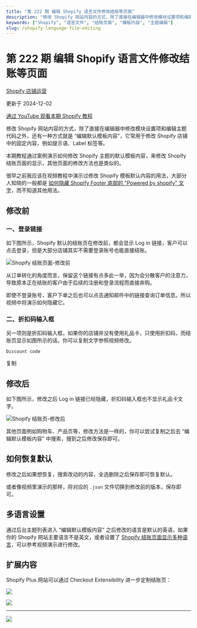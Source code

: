 ```yaml
---
title: "第 222 期 编辑 Shopify 语言文件修改结账等页面"
description: "修改 Shopify 网站内容的方式，除了直接在编辑器中修改模块设置项和编辑主题代码之外，还有一种方式就是编辑默认模板内容，它常用于修改 Shopify 店铺中的固定内容，例如提示语、Label 标签等。"
keywords: ["Shopify", "语言文件", "结账页面", "模板内容", "主题编辑"]
slug: /shopify-language-file-editing
---
```


# 第 222 期 编辑 Shopify 语言文件修改结账等页面

[Shopify 店铺运营](https://shopify2006.com/tag/shopify-dian-pu-yun-ying/)

更新于 2024-12-02

[通过 YouTube 观看本期 Shopify 教程](https://youtu.be/t19uZfk2ZhQ?feature=shared)

修改 Shopify 网站内容的方式，除了直接在编辑器中修改模块设置项和编辑主题代码之外，还有一种方式就是 “编辑默认模板内容”，它常用于修改 Shopify 店铺中的固定内容，例如提示语、Label 标签等。

本期教程通过案例演示如何修改 Shopify 主题的默认模板内容，来修改 Shopify 结账页面的显示，其他页面的修改方法也是类似的。

很早之前我应该在视频教程中演示过修改 Shopify 模板默认内容的用法，大部分人知晓的一般都是 [如何隐藏 Shopify Footer 底部的 "Powered by shopify" 文字](https://shopify2006.com/frequently-asked-questions-about-shopify/)，而不知道其他用法。

## 修改前

### 一、登录链接

如下图所示，Shopify 默认的结账页在修改前，都会显示 Log in 链接，客户可以点击登录，但是大部分店铺其实不需要登录账号也能直接结账。

![Shopify 结账页面-修改前](https://shopify2006.com/content/images/2024/09/Shopify---------.webp)

从订单转化的角度而言，保留这个链接有点多此一举，因为会分散客户的注意力，导致原本正在结账的客户由于后续的注册和登录流程而直接弃购。

即使不登录账号，客户下单之后也可以点击通知邮件中的链接查询订单信息。所以视频中将演示如何隐藏它。

### 二、折扣码输入框

另一项则是折扣码输入框，如果你的店铺并没有使用礼品卡，只使用折扣码，而结账页显示如图所示的话，你可以复制文字参照视频修改。

```text
Discount code
```

复制

## 修改后

如下图所示，修改之后 Log in 链接已经隐藏，折扣码输入框也不显示礼品卡文字。

![Shopify 结账页-修改后](https://shopify2006.com/content/images/2024/09/Shopify--------.webp)

其他页面例如购物车、产品页等，修改方法是一样的，你可以尝试复制之后去 “编辑默认模板内容” 中搜索，搜到之后修改保存即可。

## 如何恢复默认

修改之后如果想恢复，搜索改动的内容，全选删除之后保存即可恢复默认。

或者像视频里演示的那样，将对应的 `.json` 文件切换到修改前的版本，保存即可。

## 多语言设置

通过后台主题列表进入 “编辑默认模板内容” 之后修改的语言是默认的英语，如果你的 Shopify 网站主要语言不是英文，或者设置了 [Shopify 结账页面显示多种语言](https://shopify2006.com/shopify-markets-and-geo-location/)，可以参考视频演示进行修改。

## 扩展内容

Shopify Plus 网站可以通过 Checkout Extensibility 进一步定制结账页：

![](https://shopify2006.com/assets/built/shopify2006.ico?v=426b9f56da)

![](https://shopify2006.com/assets/built/shopify2006.ico?v=426b9f56da)

---

![](https://shopify2006.com/assets/built/shopify2006.ico?v=426b9f56da)